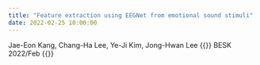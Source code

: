 ```yaml
---
title: "Feature extraction using EEGNet from emotional sound stimuli"
date: 2022-02-25 10:00:00
---
```


Jae-Eon Kang, Chang-Ha Lee, Ye-Ji Kim, Jong-Hwan Lee
{{<format bright-green>}}
BESK 2022/Feb
{{</format>}}
